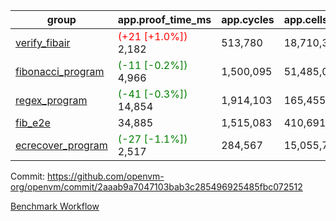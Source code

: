 | group | app.proof_time_ms | app.cycles | app.cells_used | leaf.proof_time_ms | leaf.cycles | leaf.cells_used |
| -- | -- | -- | -- | -- | -- | -- |
| [verify_fibair](https://github.com/openvm-org/openvm/blob/benchmark-results/benchmarks-pr/1331/verify_fibair-2aaab9a7047103bab3c285496925485fbc072512.md) |<span style='color: red'>(+21 [+1.0%])</span> 2,182 |  513,780 |  18,710,341 |- | - | - |
| [fibonacci_program](https://github.com/openvm-org/openvm/blob/benchmark-results/benchmarks-pr/1331/fibonacci-2aaab9a7047103bab3c285496925485fbc072512.md) |<span style='color: green'>(-11 [-0.2%])</span> 4,966 |  1,500,095 |  51,485,080 |<span style='color: green'>(-15 [-0.2%])</span> 6,901 |  1,925,105 |  69,420,436 |
| [regex_program](https://github.com/openvm-org/openvm/blob/benchmark-results/benchmarks-pr/1331/regex-2aaab9a7047103bab3c285496925485fbc072512.md) |<span style='color: green'>(-41 [-0.3%])</span> 14,854 |  1,914,103 |  165,455,373 |<span style='color: green'>(-106 [-0.4%])</span> 28,744 |  5,883,255 |  258,894,399 |
| [fib_e2e](https://github.com/openvm-org/openvm/blob/benchmark-results/benchmarks-pr/1331/fib_e2e-2aaab9a7047103bab3c285496925485fbc072512.md) | 34,885 |  1,515,083 |  410,691,902 | 47,911 |  12,109,059 |  436,499,331 |
| [ecrecover_program](https://github.com/openvm-org/openvm/blob/benchmark-results/benchmarks-pr/1331/ecrecover-2aaab9a7047103bab3c285496925485fbc072512.md) |<span style='color: green'>(-27 [-1.1%])</span> 2,517 |  284,567 |  15,055,723 |<span style='color: green'>(-161 [-0.9%])</span> 17,675 |  4,157,704 |  186,730,915 |


Commit: https://github.com/openvm-org/openvm/commit/2aaab9a7047103bab3c285496925485fbc072512

[Benchmark Workflow](https://github.com/openvm-org/openvm/actions/runs/13093448839)
